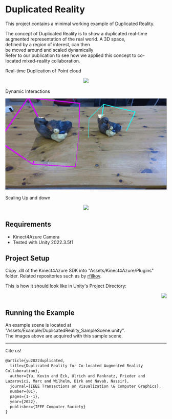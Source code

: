 
# Duplicated Reality

This project contains a minimal working example of Duplicated Reality.

The concept of Duplicated Reality is to show a duplicated real-time augmented representation of the real world. A 3D space, defined by a region of interest, can then be moved around and scaled dynamically Refer to our publication to see how we applied this concept to co-located mixed-reality collaboration.

Real-time Duplication of Point cloud
<p align="center">
  <img width="600" src="image1.gif">
</p>

Dynamic Interactions
<p align="center">
  <img width="600" src="image2.gif">
</p>

Scaling Up and down
<p align="center">
  <img width="600" src="image3.gif">
</p>

## Requirements
- Kinect4Azure Camera
- Tested with Unity 2022.3.5f1

## Project Setup
Copy .dll of the Kinect4Azure SDK into "Assets/Kinect4Azure/Plugins" folder. Related repositories such as by [rfilkov](https://github.com/rfilkov/AzureKinectUnityFree/tree/master/Assets/AzureKinectExamples/SDK/Kinect4AzureSDK/Plugins).

This is how it should look like in Unity's Project Directory:
<p align="right">
  <img width="600" src="image1.gif">
</p>

## Running the Example
An example scene is located at "Assets/Example/DuplicatedReality_SampleScene.unity".\
The images above are acquired with this sample scene.
________________________________________________________________________________________________________________
Cite us!

```
@article{yu2022duplicated,
  title={Duplicated Reality for Co-located Augmented Reality Collaboration},
  author={Yu, Kevin and Eck, Ulrich and Pankratz, Frieder and Lazarovici, Marc and Wilhelm, Dirk and Navab, Nassir},
  journal={IEEE Transactions on Visualization \& Computer Graphics},
  number={01},
  pages={1--1},
  year={2022},
  publisher={IEEE Computer Society}
}

